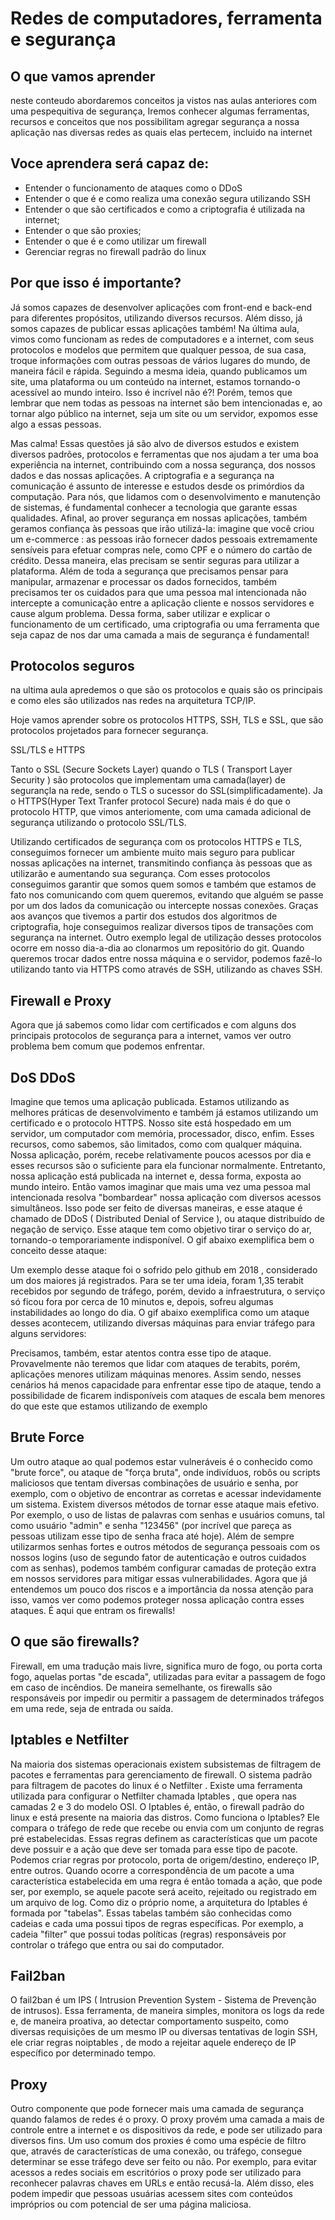 # Redes de computadores, ferramenta e segurança
## O que vamos aprender

neste conteudo abordaremos conceitos ja vistos nas aulas anteriores com uma pespequitiva de segurança, Iremos conhecer algumas ferramentas, recursos e conceitos que nos possibilitam agregar segurança a nossa aplicação nas diversas redes as quais elas pertecem, incluido na internet

## Voce aprendera será capaz de:

- Entender o funcionamento de ataques como o DDoS
- Entender o que é e como realiza uma conexão segura utilizando SSH
- Entender o que são certificados e como a criptografia é utilizada na internet;
- Entender o que são proxies;
- Entender o que é e como utilizar um firewall
- Gerenciar regras no firewall  padrão do linux

## Por que isso é importante?
Já somos capazes de desenvolver aplicações com front-end e back-end para diferentes propósitos, utilizando diversos recursos. Além disso, já somos capazes de publicar essas aplicações também!
Na última aula, vimos como funcionam as redes de computadores e a internet, com seus protocolos e modelos que permitem que qualquer pessoa, de sua casa, troque informações com outras pessoas de vários lugares do mundo, de maneira fácil e rápida.
Seguindo a mesma ideia, quando publicamos um site, uma plataforma ou um conteúdo na internet, estamos tornando-o acessível ao mundo inteiro. Isso é incrível não é?!
Porém, temos que lembrar que nem todas as pessoas na internet são bem intencionadas e, ao tornar algo público na internet, seja um site ou um servidor, expomos esse algo a essas pessoas.

Mas calma! Essas questões já são alvo de diversos estudos e existem diversos padrões, protocolos e ferramentas que nos ajudam a ter uma boa experiência na internet, contribuindo com a nossa segurança, dos nossos dados e das nossas aplicações.
A criptografia e a segurança na comunicação é assunto de interesse e estudos desde os primórdios da computação. Para nós, que lidamos com o desenvolvimento e manutenção de sistemas, é fundamental conhecer a tecnologia que garante essas qualidades.
Afinal, ao prover segurança em nossas aplicações, também geramos confiança às pessoas que irão utilizá-la: imagine que você criou um e-commerce : as pessoas irão fornecer dados pessoais extremamente sensíveis para efetuar compras nele, como CPF e o número do cartão de crédito. Dessa maneira, elas precisam se sentir seguras para utilizar a plataforma. Além de toda a segurança que precisamos pensar para manipular, armazenar e processar os dados fornecidos, também precisamos ter os cuidados para que uma pessoa mal intencionada não intercepte a comunicação entre a aplicação cliente e nossos servidores e cause algum problema.
Dessa forma, saber utilizar e explicar o funcionamento de um certificado, uma criptografia ou uma ferramenta que seja capaz de nos dar uma camada a mais de segurança é fundamental!

## Protocolos seguros

na ultima aula apredemos  o que são os protocolos e quais são os principais e como eles são utilizados nas redes na arquitetura TCP/IP.

Hoje vamos aprender sobre os protocolos HTTPS, SSH, TLS e SSL, que são protocolos projetados para fornecer segurança.

SSL/TLS e HTTPS

Tanto o SSL (Secure Sockets Layer) quando o TLS ( Transport Layer Security ) são protocolos que implementam uma camada(layer) de segurançla na rede, sendo o TLS o sucessor do SSL(simplificadamente). Ja o HTTPS(Hyper Text Tranfer protocol Secure) nada mais é do que o protocolo HTTP, que vimos anteriomente, com uma camada adicional de segurança utilizando o protocolo SSL/TLS.

Utilizando certificados de segurança com os protocolos HTTPS e TLS, conseguimos fornecer um ambiente muito mais seguro para publicar nossas aplicações na internet, transmitindo confiança às pessoas que as utilizarão e aumentando sua segurança. Com esses protocolos conseguimos garantir que somos quem somos e também que estamos de fato nos comunicando com quem queremos, evitando que alguém se passe por um dos lados da comunicação ou intercepte nossas conexões.
Graças aos avanços que tivemos a partir dos estudos dos algoritmos de criptografia, hoje conseguimos realizar diversos tipos de transações com segurança na internet. Outro exemplo legal de utilização desses protocolos ocorre em nosso dia-a-dia ao clonarmos um repositório do git. Quando queremos trocar dados entre nossa máquina e o servidor, podemos fazê-lo utilizando tanto via HTTPS como através de SSH, utilizando as chaves SSH.

## Firewall e Proxy
Agora que já sabemos como lidar com certificados e com alguns dos principais protocolos de segurança para a internet, vamos ver outro problema bem comum que podemos enfrentar.

## DoS DDoS

Imagine que temos uma aplicação publicada. Estamos utilizando as melhores práticas de desenvolvimento e também já estamos utilizando um certificado e o protocolo HTTPS.
Nosso site está hospedado em um servidor, um computador com memória, processador, disco, enfim. Esses recursos, como sabemos, são limitados, como com qualquer máquina. Nossa aplicação, porém, recebe relativamente poucos acessos por dia e esses recursos são o suficiente para ela funcionar normalmente.
Entretanto, nossa aplicação está publicada na internet e, dessa forma, exposta ao mundo inteiro. Então vamos imaginar que mais uma vez uma pessoa mal intencionada resolva "bombardear" nossa aplicação com diversos acessos simultâneos. Isso pode ser feito de diversas maneiras, e esse ataque é chamado de DDoS ( Distributed Denial of Service ), ou ataque distribuído de negação de serviço. Esse ataque tem como objetivo tirar o serviço do ar, tornando-o temporariamente indisponível.
O gif abaixo exemplifica bem o conceito desse ataque:

Um exemplo desse ataque foi o sofrido pelo github em 2018 , considerado um dos maiores já registrados. Para se ter uma ideia, foram 1,35 terabit recebidos por segundo de tráfego, porém, devido a infraestrutura, o serviço só ficou fora por cerca de 10 minutos e, depois, sofreu algumas instabilidades ao longo do dia.
O gif abaixo exemplifica como um ataque desses acontecem, utilizando diversas máquinas para enviar tráfego para alguns servidores:

Precisamos, também, estar atentos contra esse tipo de ataque. Provavelmente não teremos que lidar com ataques de terabits, porém, aplicações menores utilizam máquinas menores. Assim sendo, nesses cenários há menos capacidade para enfrentar esse tipo de ataque, tendo a possibilidade de ficarem indisponíveis com ataques de escala bem menores do que este que estamos utilizando de exemplo

## Brute Force
Um outro ataque ao qual podemos estar vulneráveis é o conhecido como "brute force", ou ataque de "força bruta", onde indivíduos, robôs ou scripts maliciosos que tentam diversas combinações de usuário e senha, por exemplo, com o objetivo de encontrar as corretas e acessar indevidamente um sistema. Existem diversos métodos de tornar esse ataque mais efetivo. Por exemplo, o uso de listas de palavras com senhas e usuários comuns, tal como usuário "admin" e senha "123456" (por incrível que pareça as pessoas utilizam esse tipo de senha fraca até hoje).
Além de sempre utilizarmos senhas fortes e outros métodos de segurança pessoais com os nossos logins (uso de segundo fator de autenticação e outros cuidados com as senhas), podemos também configurar camadas de proteção extra em nossos servidores para mitigar essas vulnerabilidades.
Agora que já entendemos um pouco dos riscos e a importância da nossa atenção para isso, vamos ver como podemos proteger nossa aplicação contra esses ataques. É aqui que entram os firewalls!

## O que são firewalls?

Firewall, em uma tradução mais livre, significa muro de fogo, ou porta corta fogo, aquelas portas "de escada", utilizadas para evitar a passagem de fogo em caso de incêndios. De maneira semelhante, os firewalls são responsáveis por impedir ou permitir a passagem de determinados tráfegos em uma rede, seja de entrada ou saída.

## Iptables e Netfilter
Na maioria dos sistemas operacionais existem subsistemas de filtragem de pacotes e ferramentas para gerenciamento de firewall. O sistema padrão para filtragem de pacotes do linux é o Netfilter . Existe uma ferramenta utilizada para configurar o Netfilter chamada Iptables , que opera nas camadas 2 e 3 do modelo OSI. O Iptables é, então, o firewall padrão do linux e está presente na maioria das distros.
Como funciona o Iptables?
Ele compara o tráfego de rede que recebe ou envia com um conjunto de regras pré estabelecidas. Essas regras definem as características que um pacote deve possuir e a ação que deve ser tomada para esse tipo de pacote. Podemos criar regras por protocolo, porta de origem/destino, endereço IP, entre outros. Quando ocorre a correspondência de um pacote a uma característica estabelecida em uma regra é então tomada a ação, que pode ser, por exemplo, se aquele pacote será aceito, rejeitado ou registrado em um arquivo de log.
Como diz o próprio nome, a arquitetura do Iptables é formada por "tabelas". Essas tabelas também são conhecidas como cadeias e cada uma possui tipos de regras específicas. Por exemplo, a cadeia "filter" que possui todas políticas (regras) responsáveis por controlar o tráfego que entra ou sai do computador.

## Fail2ban
O fail2ban é um IPS ( Intrusion Prevention System - Sistema de Prevenção de intrusos). Essa ferramenta, de maneira simples, monitora os logs da rede e, de maneira proativa, ao detectar comportamento suspeito, como diversas requisições de um mesmo IP ou diversas tentativas de login SSH, ele criar regras noiptables , de modo a rejeitar aquele endereço de IP específico por determinado tempo.

## Proxy
Outro componente que pode fornecer mais uma camada de segurança quando falamos de redes é o proxy. O proxy provém uma camada a mais de controle entre a internet e os dispositivos da rede, e pode ser utilizado para diversos fins.
Um uso comum dos proxies é como uma espécie de filtro que, através de características de uma conexão, ou tráfego, consegue determinar se esse tráfego deve ser feito ou não. Por exemplo, para evitar acessos a redes sociais em escritórios o proxy pode ser utilizado para reconhecer palavras chaves em URLs e então recusá-la. Além disso, eles podem impedir que pessoas usuárias acessem sites com conteúdos impróprios ou com potencial de ser uma página maliciosa.